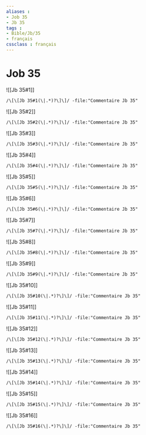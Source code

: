```yaml
---
aliases : 
- Job 35
- Jb 35
tags : 
- Bible/Jb/35
- français
cssclass : français
---
```


# Job 35

![[Jb 35#1]]

```query
/\[\[Jb 35#1(\|.*)?\]\]/ -file:"Commentaire Jb 35"
```

![[Jb 35#2]]

```query
/\[\[Jb 35#2(\|.*)?\]\]/ -file:"Commentaire Jb 35"
```

![[Jb 35#3]]

```query
/\[\[Jb 35#3(\|.*)?\]\]/ -file:"Commentaire Jb 35"
```

![[Jb 35#4]]

```query
/\[\[Jb 35#4(\|.*)?\]\]/ -file:"Commentaire Jb 35"
```

![[Jb 35#5]]

```query
/\[\[Jb 35#5(\|.*)?\]\]/ -file:"Commentaire Jb 35"
```

![[Jb 35#6]]

```query
/\[\[Jb 35#6(\|.*)?\]\]/ -file:"Commentaire Jb 35"
```

![[Jb 35#7]]

```query
/\[\[Jb 35#7(\|.*)?\]\]/ -file:"Commentaire Jb 35"
```

![[Jb 35#8]]

```query
/\[\[Jb 35#8(\|.*)?\]\]/ -file:"Commentaire Jb 35"
```

![[Jb 35#9]]

```query
/\[\[Jb 35#9(\|.*)?\]\]/ -file:"Commentaire Jb 35"
```

![[Jb 35#10]]

```query
/\[\[Jb 35#10(\|.*)?\]\]/ -file:"Commentaire Jb 35"
```

![[Jb 35#11]]

```query
/\[\[Jb 35#11(\|.*)?\]\]/ -file:"Commentaire Jb 35"
```

![[Jb 35#12]]

```query
/\[\[Jb 35#12(\|.*)?\]\]/ -file:"Commentaire Jb 35"
```

![[Jb 35#13]]

```query
/\[\[Jb 35#13(\|.*)?\]\]/ -file:"Commentaire Jb 35"
```

![[Jb 35#14]]

```query
/\[\[Jb 35#14(\|.*)?\]\]/ -file:"Commentaire Jb 35"
```

![[Jb 35#15]]

```query
/\[\[Jb 35#15(\|.*)?\]\]/ -file:"Commentaire Jb 35"
```

![[Jb 35#16]]

```query
/\[\[Jb 35#16(\|.*)?\]\]/ -file:"Commentaire Jb 35"
```

